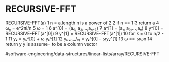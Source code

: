 # RECURSIVE-FFT
RECURSIVE-FFT(a)
1 n = a.length  n is a power of 2 
2 if n == 1 
3    return a 
4 ωₙ = e^2πi/n
5 ω = 1 
6 a^[0] = (a₀, a₂,...,aₙ₋₂)
7 a^[1] = (a₁, a₃,...,aₙ)
8 y^[0] = RECURSIVE-FFT(a^[0])
9 y^[1] = RECURSIVE-FFT(a^[1]) 
10 for k = 0 to n/2 -  1 
11    yₖ = yₖ^[0] + ω yₖ^[1]
12    yₖ₊₍ₙ_/₂₎ = yₖ^[0] - ωyₖ^[1]
13    ω == ωωn 
14 return y  y is assume= to be a column vector


#software-engineering/data-structures/linear-lists/array/RECURSIVE-FFT

